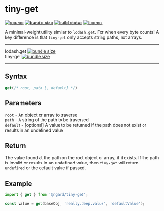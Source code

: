 # tiny-get

[![source](https://badgen.net/npm/v/@ngard/tiny-get)](https://www.npmjs.com/package/@ngard/tiny-get)
[![bundle size](https://badgen.net/bundlephobia/minzip/@ngard/tiny-get)](https://bundlephobia.com/result?p=@ngard/tiny-get)
[![build status](https://badgen.net/travis/NickGard/tiny-get)](https://travis-ci.org/NickGard/tiny-get)
[![license](https://badgen.net/badge/license/MIT/blue)](https://badgen.net/badge/license/MIT/blue)

A minimal-weight utility similar to `lodash.get`. For when every byte counts!
A key difference is that `tiny-get` only accepts string paths, not arrays.

<hr/>

lodash.get [![bundle size](https://badgen.net/bundlephobia/minzip/lodash.get)](https://bundlephobia.com/result?p=lodash.get)
<br/>
tiny-get [![bundle size](https://badgen.net/bundlephobia/minzip/@ngard/tiny-get)](https://bundlephobia.com/result?p=@ngard/tiny-get)

<hr/>

## Syntax

```js
get(/* root, path [, default] */)
```

## Parameters

`root` - An object or array to traverse
<br/>
`path` - A string of the path to be traversed
<br/>
`default` - [optional] A value to be returned if the path does not exist or results in an undefined value

## Return

The value found at the path on the root object or array, if it exists. If the path is invalid or results in
an undefined value, then `tiny-get` will return `undefined` or the default value if passed.

## Example

```javascript
import { get } from '@ngard/tiny-get';

const value = get(baseObj, 'really.deep.value', 'defaultValue');
```
